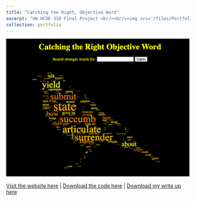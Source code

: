 ```yaml
---
title: "Catching the Right, Objective Word"
excerpt: "UW HCDE 310 Final Project <br/><br/><img src='/files/Portfolio/CROW.jpg' width='250'>"
collection: portfolio
---
```


<img src='/files/Portfolio/CROW.jpg' width='500'>

<a href = "http://chengguo2000.pythonanywhere.com/">Visit the website here</a>
|
<a href = "https://github.com/ChengGuo2000/UW-HCDE310-Final-Project">Download the code here</a>
|
<a href = "http://chengguo2000.github.io/files/Portfolio/CROW-Write-Up.pdf">Download my write up here</a>

